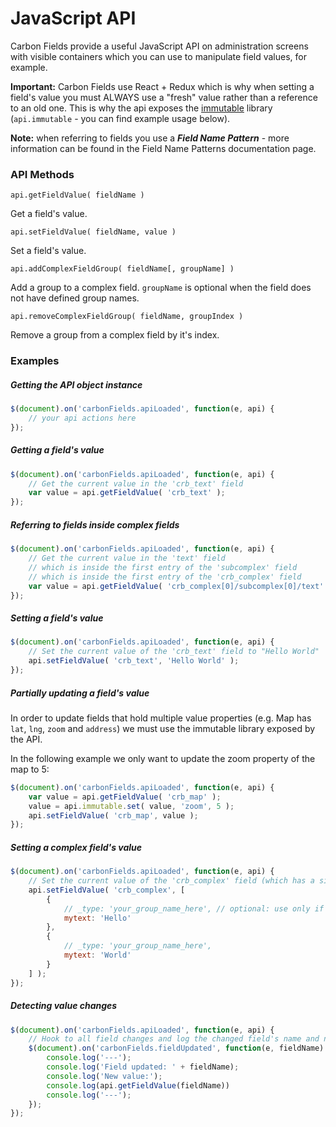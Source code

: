 # JavaScript API

Carbon Fields provide a useful JavaScript API on administration screens with visible containers which you can use to manipulate field values, for example.

__Important:__ Carbon Fields use React + Redux which is why when setting a field's value you must ALWAYS use a "fresh" value rather than a reference to an old one. This is why the api exposes the [immutable](https://github.com/mariocasciaro/object-path-immutable) library (`api.immutable` - you can find example usage below).

__Note:__ when referring to fields you use a ___Field Name Pattern___ - more information can be found in the Field Name Patterns documentation page.

### API Methods

`api.getFieldValue( fieldName )`

Get a field's value.

`api.setFieldValue( fieldName, value )`

Set a field's value.

`api.addComplexFieldGroup( fieldName[, groupName] )`

Add a group to a complex field. `groupName` is optional when the field does not have defined group names.

`api.removeComplexFieldGroup( fieldName, groupIndex )`

Remove a group from a complex field by it's index.

### Examples

##### Getting the API object instance

```js
$(document).on('carbonFields.apiLoaded', function(e, api) {
    // your api actions here
});
```

##### Getting a field's value

```js
$(document).on('carbonFields.apiLoaded', function(e, api) {
    // Get the current value in the 'crb_text' field
    var value = api.getFieldValue( 'crb_text' );
});
```

##### Referring to fields inside complex fields

```js
$(document).on('carbonFields.apiLoaded', function(e, api) {
    // Get the current value in the 'text' field
    // which is inside the first entry of the 'subcomplex' field
    // which is inside the first entry of the 'crb_complex' field
    var value = api.getFieldValue( 'crb_complex[0]/subcomplex[0]/text' );
});
```

##### Setting a field's value

```js
$(document).on('carbonFields.apiLoaded', function(e, api) {
    // Set the current value of the 'crb_text' field to "Hello World"
    api.setFieldValue( 'crb_text', 'Hello World' );
});
```

##### Partially updating a field's value

In order to update fields that hold multiple value properties (e.g. Map has `lat`, `lng`, `zoom` and `address`) we must use the immutable library exposed by the API.

In the following example we only want to update the zoom property of the map to 5:

```js
$(document).on('carbonFields.apiLoaded', function(e, api) {
    var value = api.getFieldValue( 'crb_map' );
    value = api.immutable.set( value, 'zoom', 5 );
    api.setFieldValue( 'crb_map', value );
});
```

##### Setting a complex field's value

```js
$(document).on('carbonFields.apiLoaded', function(e, api) {
    // Set the current value of the 'crb_complex' field (which has a single "mytext" child field) to 2 entries
    api.setFieldValue( 'crb_complex', [
        {
            // _type: 'your_group_name_here', // optional: use only if you've specified group names on field definition
            mytext: 'Hello'
        },
        {
            // _type: 'your_group_name_here',
            mytext: 'World'
        }
    ] );
});
```

##### Detecting value changes

```js
$(document).on('carbonFields.apiLoaded', function(e, api) {
    // Hook to all field changes and log the changed field's name and new value
    $(document).on('carbonFields.fieldUpdated', function(e, fieldName) {
        console.log('---');
        console.log('Field updated: ' + fieldName);
        console.log('New value:');
        console.log(api.getFieldValue(fieldName))
        console.log('---');
    });
});
```